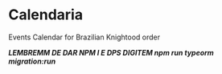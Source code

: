 # Calendaria
Events Calendar for Brazilian Knightood order

***LEMBREMM DE DAR NPM I E DPS DIGITEM npm run typeorm migration:run***

